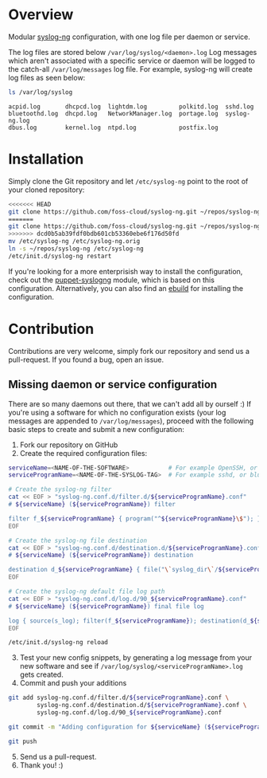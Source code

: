 # Overview
Modular [syslog-ng](http://www.balabit.com/network-security/syslog-ng) configuration, with one log file per daemon or service.

The log files are stored below <code>/var/log/syslog/\<daemon\>.log</code>
Log messages which aren't associated with a specific service or daemon will be logged to the catch-all <code>/var/log/messages</code> log file.
For example, syslog-ng will create log files as seen below:
```bash
ls /var/log/syslog
```

```
acpid.log       dhcpcd.log  lightdm.log         polkitd.log  sshd.log
bluetoothd.log  dhcpd.log   NetworkManager.log  portage.log  syslog-ng.log
dbus.log        kernel.log  ntpd.log            postfix.log
```

# Installation
Simply clone the Git repository and let <code>/etc/syslog-ng</code> point to the root of your cloned repository:

```bash
<<<<<<< HEAD
git clone https://github.com/foss-cloud/syslog-ng.git ~/repos/syslog-ng
=======
git clone https://github.com/foss-cloud/syslog-ng.git ~/repos/syslog-ng
>>>>>>> dcd0b5ab39fdf0bdb601cb53360ebe6f176d50fd
mv /etc/syslog-ng /etc/syslog-ng.orig
ln -s ~/repos/syslog-ng /etc/syslog-ng
/etc/init.d/syslog-ng restart
```

If you're looking for a more enterprisish way to install the configuration, check out the [puppet-syslogng](https://github.com/purplehazech/puppet-syslogng) module, which is based on this configuration. Alternatively, you can also find an [ebuild](https://github.com/stepping-stone/portage-overlay/tree/master/sys-apps/sst-syslog-ng-configuration) for installing the configuration.

# Contribution
Contributions are very welcome, simply fork our repository and send us a pull-request. If you found a bug, open an issue.

## Missing daemon or service configuration
There are so many daemons out there, that we can't add all by ourself :) If you're using a software for which no configuration exists (your log messages are appended to <code>/var/log/messages</code>), proceed with the following basic steps to create and submit a new configuration:

1. Fork our repository on GitHub
2. Create the required configuration files: 


```bash
serviceName=<NAME-OF-THE-SOFTWARE>           # For example OpenSSH, or Bluetooth daemon.
serviceProgramName=<NAME-OF-THE-SYSLOG-TAG>  # For example sshd, or bluetoothd.

# Create the syslog-ng filter 
cat << EOF > "syslog-ng.conf.d/filter.d/${serviceProgramName}.conf"
# ${serviceName} (${serviceProgramName}) filter

filter f_${serviceProgramName} { program("^${serviceProgramName}\$"); };
EOF

# Create the syslog-ng file destination
cat << EOF > "syslog-ng.conf.d/destination.d/${serviceProgramName}.conf"
# ${serviceName} (${serviceProgramName}) destination

destination d_${serviceProgramName} { file("\`syslog_dir\`/${serviceProgramName}.log"); };
EOF

# Create the syslog-ng default file log path
cat << EOF > "syslog-ng.conf.d/log.d/90_${serviceProgramName}.conf"
# ${serviceName} (${serviceProgramName}) final file log

log { source(s_log); filter(f_${serviceProgramName}); destination(d_${serviceProgramName}); flags(final); };
EOF

/etc/init.d/syslog-ng reload
```

3. Test your new config snippets, by generating a log message from your new software and see if <code>/var/log/syslog/\<serviceProgramName\>.log</code> gets created.
4. Commit and push your additions


```bash
git add syslog-ng.conf.d/filter.d/${serviceProgramName}.conf \
        syslog-ng.conf.d/destination.d/${serviceProgramName}.conf \
        syslog-ng.conf.d/log.d/90_${serviceProgramName}.conf

git commit -m "Adding configuration for ${serviceName} (${serviceProgramName})."

git push
```

5. Send us a pull-request.
6. Thank you! :)
